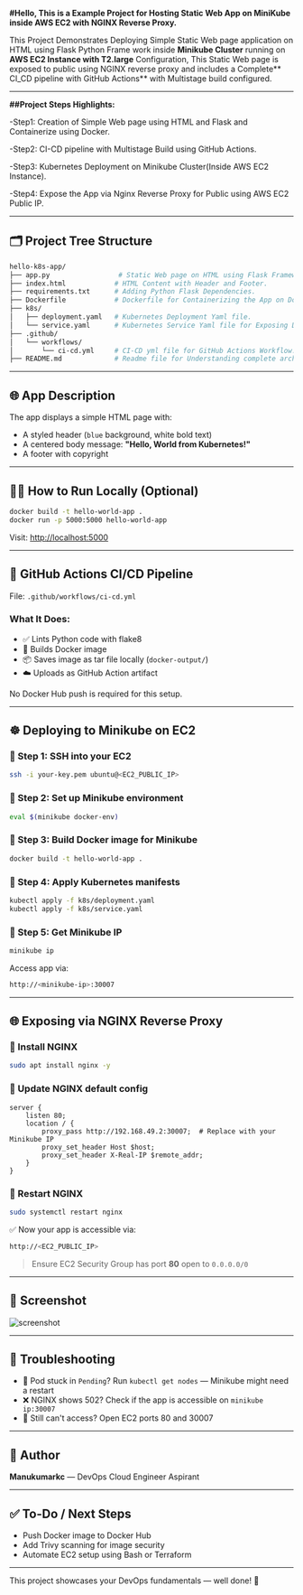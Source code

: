 **#Hello, This is a Example Project for Hosting Static Web App on MiniKube inside AWS EC2 with NGINX Reverse Proxy.**


This Project Demonstrates Deploying Simple Static Web page application on HTML using Flask Python Frame work inside **Minikube Cluster** running on **AWS EC2 Instance with T2.large** Configuration, This Static Web page is exposed to public using NGINX reverse proxy and includes a Complete** CI_CD pipeline with GitHub Actions** with Multistage build configured.


---
**##Project Steps Highlights:**

-Step1: Creation of Simple Web page using HTML and Flask and Containerize using Docker.

-Step2: CI-CD pipeline with Multistage Build using GitHub Actions.

-Step3: Kubernetes Deployment on Minikube Cluster(Inside AWS EC2 Instance).

-Step4: Expose the App via Nginx Reverse Proxy for Public using AWS EC2 Public IP.
 
---

## 🗂 Project Tree Structure

```bash
hello-k8s-app/
├── app.py                 # Static Web page on HTML using Flask Framework.
├── index.html            # HTML Content with Header and Footer. 
├── requirements.txt      # Adding Python Flask Dependencies.
├── Dockerfile            # Dockerfile for Containerizing the App on Docker.
├── k8s/
│   ├── deployment.yaml   # Kubernetes Deployment Yaml file.
│   └── service.yaml      # Kubernetes Service Yaml file for Exposing Deployment on NodePort.
├── .github/
│   └── workflows/
│       └── ci-cd.yml     # CI-CD yml file for GitHub Actions Workflow.
├── README.md             # Readme file for Understanding complete architecture of Deployment process.
```

---

## 🌐 App Description

The app displays a simple HTML page with:
- A styled header (`blue` background, white bold text)
- A centered body message: **"Hello, World from Kubernetes!"**
- A footer with copyright

---

## 🧑‍💻 How to Run Locally (Optional)

```bash
docker build -t hello-world-app .
docker run -p 5000:5000 hello-world-app
```
Visit: [http://localhost:5000](http://localhost:5000)

---

## 🔧 GitHub Actions CI/CD Pipeline

File: `.github/workflows/ci-cd.yml`

### What It Does:
- ✅ Lints Python code with flake8
- 🐳 Builds Docker image
- 📦 Saves image as tar file locally (`docker-output/`)
- ☁️ Uploads as GitHub Action artifact

No Docker Hub push is required for this setup.

---

## ☸️ Deploying to Minikube on EC2

### 📌 Step 1: SSH into your EC2
```bash
ssh -i your-key.pem ubuntu@<EC2_PUBLIC_IP>
```

### 📌 Step 2: Set up Minikube environment
```bash
eval $(minikube docker-env)
```

### 📌 Step 3: Build Docker image for Minikube
```bash
docker build -t hello-world-app .
```

### 📌 Step 4: Apply Kubernetes manifests
```bash
kubectl apply -f k8s/deployment.yaml
kubectl apply -f k8s/service.yaml
```

### 📌 Step 5: Get Minikube IP
```bash
minikube ip
```
Access app via:
```bash
http://<minikube-ip>:30007
```

---

## 🌐 Exposing via NGINX Reverse Proxy

### 📌 Install NGINX
```bash
sudo apt install nginx -y
```

### 📌 Update NGINX default config
```nginx
server {
    listen 80;
    location / {
        proxy_pass http://192.168.49.2:30007;  # Replace with your Minikube IP
        proxy_set_header Host $host;
        proxy_set_header X-Real-IP $remote_addr;
    }
}
```

### 📌 Restart NGINX
```bash
sudo systemctl restart nginx
```

✅ Now your app is accessible via:
```bash
http://<EC2_PUBLIC_IP>
```

> Ensure EC2 Security Group has port **80** open to `0.0.0.0/0`

---

## 📸 Screenshot
![screenshot](./screenshot.png)

---

## 🧪 Troubleshooting

- 🔁 Pod stuck in `Pending`? Run `kubectl get nodes` — Minikube might need a restart
- ❌ NGINX shows 502? Check if the app is accessible on `minikube ip:30007`
- 🔐 Still can't access? Open EC2 ports 80 and 30007

---

## 🙌 Author
**Manukumarkc** — DevOps Cloud Engineer Aspirant

---

## ✅ To-Do / Next Steps
- Push Docker image to Docker Hub
- Add Trivy scanning for image security
- Automate EC2 setup using Bash or Terraform

---

This project showcases your DevOps fundamentals — well done! 🚀

